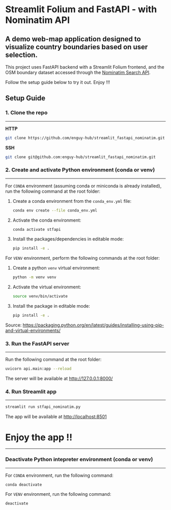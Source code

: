 # Streamlit Folium and FastAPI - with Nominatim API

## A demo web-map application designed to visualize country boundaries based on user selection. 

This project uses FastAPI backend with a Streamlit Folium frontend, and the OSM boundary dataset accessed through the [Nominatim Search API](https://nominatim.org/release-docs/latest/api/Search/). 

Follow the setup guide below to try it out. Enjoy !!!


## Setup Guide


### 1. Clone the repo

---

**HTTP**

```sh
git clone https://github.com/enguy-hub/streamlit_fastapi_nominatim.git
```

**SSH**

```sh
git clone git@github.com:enguy-hub/streamlit_fastapi_nominatim.git
```


### 2. Create and activate Python environment (conda or venv)

---

For `CONDA` environment (assuming conda or miniconda is already installed), run the following command at the root folder:

1. Create a conda environment from the `conda_env.yml` file:

   ```sh
   conda env create --file conda_env.yml
   ```

2. Activate the conda environment:

   ```sh
   conda activate stfapi
   ```

3. Install the packages/dependencies in editable mode:
   ```sh
   pip install -e .
   ```

For `VENV` environment, perform the following commands at the root folder:

1. Create a python `venv` virtual environment:

   ```sh
   python -m venv venv
   ```

2. Activate the virtual environment:

   ```sh
   source venv/bin/activate
   ```

3. Install the package in editable mode:
   ```sh
   pip install -e .
   ```

Source: <https://packaging.python.org/en/latest/guides/installing-using-pip-and-virtual-environments/>


### 3. Run the FastAPI server

---

Run the following command at the root folder:

```sh
uvicorn api.main:app --reload
```

The server will be available at <http://127.0.0.1:8000/>


### 4. Run Streamlit app

---

```sh
streamlit run stfapi_nominatim.py
```

The app will be available at <http://localhost:8501>


# Enjoy the app !!

---


### Deactivate Python intepreter environment (conda or venv)

---

For `CONDA` environment, run the following command:

```sh
conda deactivate
```

For `VENV` environment, run the following command:

```sh
deactivate
```

